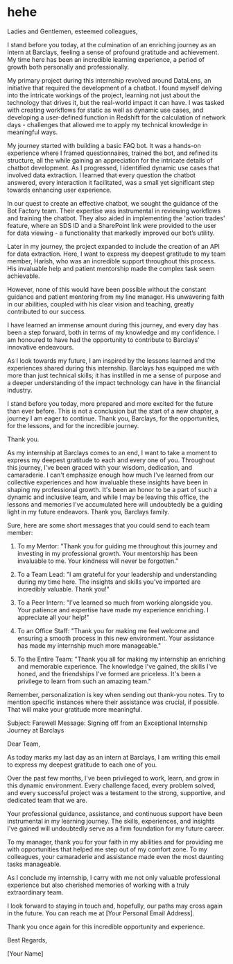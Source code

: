 # hehe

Ladies and Gentlemen, esteemed colleagues,

I stand before you today, at the culmination of an enriching journey as an intern at Barclays, feeling a sense of profound gratitude and achievement. My time here has been an incredible learning experience, a period of growth both personally and professionally.

My primary project during this internship revolved around DataLens, an initiative that required the development of a chatbot. I found myself delving into the intricate workings of the project, learning not just about the technology that drives it, but the real-world impact it can have. I was tasked with creating workflows for static as well as dynamic use cases, and developing a user-defined function in Redshift for the calculation of network days - challenges that allowed me to apply my technical knowledge in meaningful ways.

My journey started with building a basic FAQ bot. It was a hands-on experience where I framed questionnaires, trained the bot, and refined its structure, all the while gaining an appreciation for the intricate details of chatbot development. As I progressed, I identified dynamic use cases that involved data extraction. I learned that every question the chatbot answered, every interaction it facilitated, was a small yet significant step towards enhancing user experience.

In our quest to create an effective chatbot, we sought the guidance of the Bot Factory team. Their expertise was instrumental in reviewing workflows and training the chatbot. They also aided in implementing the 'action trades' feature, where an SDS ID and a SharePoint link were provided to the user for data viewing - a functionality that markedly improved our bot’s utility.

Later in my journey, the project expanded to include the creation of an API for data extraction. Here, I want to express my deepest gratitude to my team member, Harish, who was an incredible support throughout this process. His invaluable help and patient mentorship made the complex task seem achievable.

However, none of this would have been possible without the constant guidance and patient mentoring from my line manager. His unwavering faith in our abilities, coupled with his clear vision and teaching, greatly contributed to our success. 

I have learned an immense amount during this journey, and every day has been a step forward, both in terms of my knowledge and my confidence. I am honoured to have had the opportunity to contribute to Barclays' innovative endeavours. 

As I look towards my future, I am inspired by the lessons learned and the experiences shared during this internship. Barclays has equipped me with more than just technical skills; it has instilled in me a sense of purpose and a deeper understanding of the impact technology can have in the financial industry.

I stand before you today, more prepared and more excited for the future than ever before. This is not a conclusion but the start of a new chapter, a journey I am eager to continue. Thank you, Barclays, for the opportunities, for the lessons, and for the incredible journey.

Thank you.






As my internship at Barclays comes to an end, I want to take a moment to express my deepest gratitude to each and every one of you. Throughout this journey, I've been graced with your wisdom, dedication, and camaraderie. I can't emphasize enough how much I've learned from our collective experiences and how invaluable these insights have been in shaping my professional growth. It's been an honor to be a part of such a dynamic and inclusive team, and while I may be leaving this office, the lessons and memories I've accumulated here will undoubtedly be a guiding light in my future endeavors. Thank you, Barclays family.



Sure, here are some short messages that you could send to each team member:

1. To my Mentor: "Thank you for guiding me throughout this journey and investing in my professional growth. Your mentorship has been invaluable to me. Your kindness will never be forgotten."

2. To a Team Lead: "I am grateful for your leadership and understanding during my time here. The insights and skills you've imparted are incredibly valuable. Thank you!"

3. To a Peer Intern: "I've learned so much from working alongside you. Your patience and expertise have made my experience enriching. I appreciate all your help!"

4. To an Office Staff: "Thank you for making me feel welcome and ensuring a smooth process in this new environment. Your assistance has made my internship much more manageable."

5. To the Entire Team: "Thank you all for making my internship an enriching and memorable experience. The knowledge I've gained, the skills I've honed, and the friendships I've formed are priceless. It's been a privilege to learn from such an amazing team."

Remember, personalization is key when sending out thank-you notes. Try to mention specific instances where their assistance was crucial, if possible. That will make your gratitude more meaningful.




Subject: Farewell Message: Signing off from an Exceptional Internship Journey at Barclays

Dear Team,

As today marks my last day as an intern at Barclays, I am writing this email to express my deepest gratitude to each one of you.

Over the past few months, I've been privileged to work, learn, and grow in this dynamic environment. Every challenge faced, every problem solved, and every successful project was a testament to the strong, supportive, and dedicated team that we are.

Your professional guidance, assistance, and continuous support have been instrumental in my learning journey. The skills, experiences, and insights I've gained will undoubtedly serve as a firm foundation for my future career. 

To my manager, thank you for your faith in my abilities and for providing me with opportunities that helped me step out of my comfort zone. To my colleagues, your camaraderie and assistance made even the most daunting tasks manageable. 

As I conclude my internship, I carry with me not only valuable professional experience but also cherished memories of working with a truly extraordinary team. 

I look forward to staying in touch and, hopefully, our paths may cross again in the future. You can reach me at [Your Personal Email Address].

Thank you once again for this incredible opportunity and experience.

Best Regards,

[Your Name]
